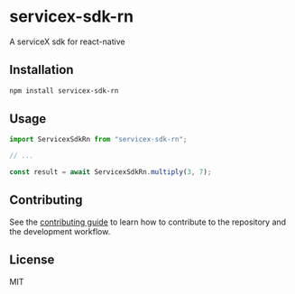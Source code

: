 # servicex-sdk-rn

A serviceX sdk for react-native

## Installation

```sh
npm install servicex-sdk-rn
```

## Usage

```js
import ServicexSdkRn from "servicex-sdk-rn";

// ...

const result = await ServicexSdkRn.multiply(3, 7);
```

## Contributing

See the [contributing guide](CONTRIBUTING.md) to learn how to contribute to the repository and the development workflow.

## License

MIT
